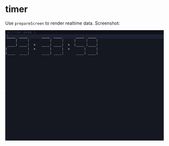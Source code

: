 # timer

Use `prepareScreen` to render realtime data. Screenshot:

<img src="./timer.gif" style="width:600px" />
